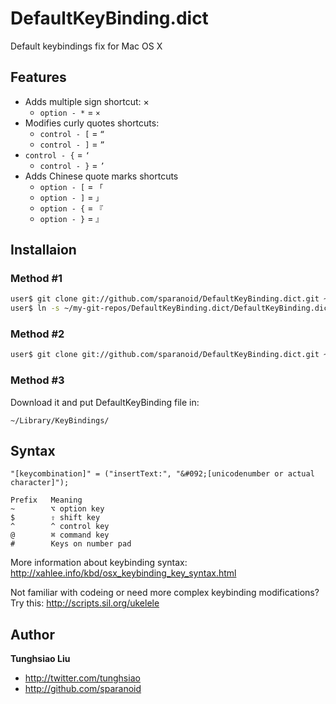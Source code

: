 # DefaultKeyBinding.dict

Default keybindings fix for Mac OS X

## Features

* Adds multiple sign shortcut: ×
	* `option - *`  = `×`
* Modifies curly quotes shortcuts:
	* `control - [` = `“`
	* `control - ]` = `”`
*	`control - {` = `‘`
	* `control - }` = `’`
* Adds Chinese quote marks shortcuts
	* `option - [` = `「`
	* `option - ]` = `」`
	* `option - {` = `『`
	* `option - }` = `』`

## Installaion

### Method #1

```bash
user$ git clone git://github.com/sparanoid/DefaultKeyBinding.dict.git ~/my-git-repos/DefaultKeyBinding.dict
user$ ln -s ~/my-git-repos/DefaultKeyBinding.dict/DefaultKeyBinding.dict ~/Library/Keybindings/DefaultKeyBinding.dict
```

### Method #2

```bash
user$ git clone git://github.com/sparanoid/DefaultKeyBinding.dict.git ~/Library/Keybindings/
````

### Method #3
Download it and put DefaultKeyBinding file in:

	~/Library/KeyBindings/

## Syntax

`"[keycombination]" = ("insertText:", "&#092;[unicodenumber or actual character]");`

	Prefix   Meaning
	~        ⌥ option key
	$        ⇧ shift key
	^        ^ control key
	@        ⌘ command key
	#        Keys on number pad

More information about keybinding syntax:
http://xahlee.info/kbd/osx_keybinding_key_syntax.html


Not familiar with codeing or need more complex keybinding modifications? Try this:
http://scripts.sil.org/ukelele

## Author

**Tunghsiao Liu**

+ http://twitter.com/tunghsiao
+ http://github.com/sparanoid
